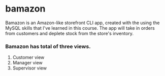 # bamazon

Bamazon is an Amazon-like storefront CLI app, created with the using the MySQL skills that I've learned in this course. The app will take in orders from customers and deplete stock from the store's inventory. 

### Bamazon has total of three views.
1. Customer view
2. Manager view
3. Supervisor view
